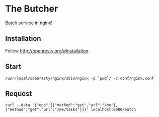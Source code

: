 # The Butcher

Batch service in nginx!

## Installation

Follow http://openresty.org/#Installation.

## Start

```
/usr/local/openresty/nginx/sbin/nginx -p `pwd`/ -c conf/nginx.conf
```

## Request

```
curl --data '{"ops":[{"method":"get","url":"/me"}, {"method":"get","url":"/me/tasks"}]}' localhost:8080/batch
```
